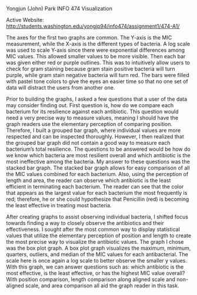 Yongjun (John) Park
INFO 474
Visualization

Active Website: http://students.washington.edu/yongjp94/info474/assignment1/474-A1/ 


The axes for the first two graphs are common. The Y-axis is the MIC measurement, while the X-axis is the different types of bacteria.  A log scale was used to scale Y-axis since there were exponential differences among MIC values. This allowed smaller values to be more visible. Then each bar was given either red or purple outlines. This was to intuitively allow users to check for gram staining because gram stain positive bacteria will turn purple, while gram stain negative bacteria will turn red. The bars were filled with pastel tone colors to give the eyes an easier time so that no one set of data will distract the users from another one.

Prior to building the graphs, I asked a few questions that a user of the data may consider finding out. First question is, how do we compare each bacterium for its resilience against each antibiotic. This question would need a very precise way to measure values, meaning I should have the graph readers use the elementary perception of comparing position. Therefore, I built a grouped bar graph, where individual values are more respected and can be inspected thoroughly. However, I then realized that the grouped bar graph did not contain a good way to measure each bacterium’s total resilience. The questions to be answered would be how do we know which bacteria are most resilient overall and which antibiotic is the most ineffective among the bacteria. My answer to these questions was the stacked bar graph. The stacked bar graph allows for easy comparison of all the MIC values combined for each bacterium. Also, using the perception of length and area, the reader can observe which antibiotic is the least efficient in terminating each bacterium. The reader can see that the color that appears as the largest value for each bacterium the most frequently is red; therefore, he or she could hypothesize that Penicillin (red) is becoming the least effective in treating most bacteria. 

After creating graphs to assist observing individual bacteria, I shifted focus towards finding a way to closely observe the antibiotics and their effectiveness. I sought after the most common way to display statistical values that utilize the elementary perception of position and length to create the most precise way to visualize the antibiotic values. The graph I chose was the box plot graph. A box plot graph visualizes the maximum, minimum, quarters, outliers, and median of the MIC values for each antibacterial. The scale here is once again a log scale to better observe the smaller y values. With this graph, we can answer questions such as: which antibiotic is the most effective, is the least effective, or has the highest MIC value overall? With position comparison, length comparison along aligned scale and non-aligned scale, and area comparison all aid the graph reader in this task.

